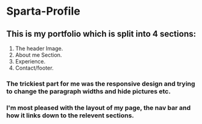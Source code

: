 # Sparta-Profile

## This is my portfolio which is split into 4 sections:
1. The header Image.
2. About me Section.
3. Experience.
4. Contact/footer.

### The trickiest part for me was the responsive design and trying to change the paragraph widths and hide pictures etc.

### I'm most pleased with the layout of my page, the nav bar and how it links down to the relevent sections.
